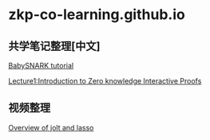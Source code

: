 # zkp-co-learning.github.io

## 共学笔记整理[中文]
[BabySNARK tutorial](https://github.com/zkp-co-learning/zkp-co-learn/blob/main/zk-everything/BabySNARK%20tutorial.md)

[Lecture1:Introduction to Zero knowledge Interactive Proofs](https://github.com/zkp-co-learning/zkp-co-learn/blob/main/zk-everything/zk-learning-miles/Lecture1%3AOverview%20about%20Zeroknowledge.md)

## 视频整理
[Overview of jolt and lasso](https://www.youtube.com/watch?v=vDvyzVsyJm4&t=7s)

